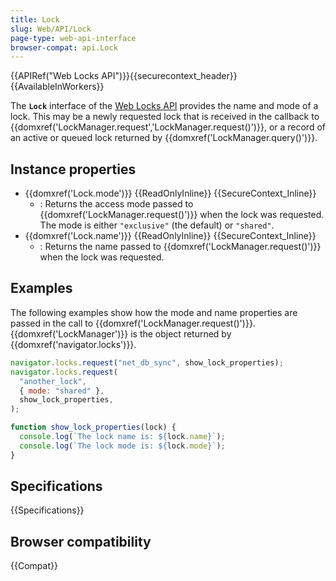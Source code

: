 ```yaml
---
title: Lock
slug: Web/API/Lock
page-type: web-api-interface
browser-compat: api.Lock
---
```


{{APIRef("Web Locks API")}}{{securecontext_header}} {{AvailableInWorkers}}

The **`Lock`** interface of the [Web Locks API](/en-US/docs/Web/API/Web_Locks_API) provides the name and mode of a lock.
This may be a newly requested lock that is received in the callback to {{domxref('LockManager.request','LockManager.request()')}}, or a record of an active or queued lock returned by {{domxref('LockManager.query()')}}.

## Instance properties

- {{domxref('Lock.mode')}} {{ReadOnlyInline}} {{SecureContext_Inline}}
  - : Returns the access mode passed to {{domxref('LockManager.request()')}} when the lock was requested.
    The mode is either `"exclusive"` (the default) or `"shared"`.
- {{domxref('Lock.name')}} {{ReadOnlyInline}} {{SecureContext_Inline}}
  - : Returns the name passed to {{domxref('LockManager.request()')}} when the lock was requested.

## Examples

The following examples show how the mode and name properties are passed in the call to {{domxref('LockManager.request()')}}.
{{domxref('LockManager')}} is the object returned by {{domxref('navigator.locks')}}.

```js
navigator.locks.request("net_db_sync", show_lock_properties);
navigator.locks.request(
  "another_lock",
  { mode: "shared" },
  show_lock_properties,
);

function show_lock_properties(lock) {
  console.log(`The lock name is: ${lock.name}`);
  console.log(`The lock mode is: ${lock.mode}`);
}
```

## Specifications

{{Specifications}}

## Browser compatibility

{{Compat}}
